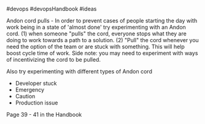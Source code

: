 #devops 
#devopsHandbook 
#ideas 

Andon cord pulls - In order to prevent cases of people starting the day with work being in a state of 'almost done' try experimenting with an Andon cord. (1) when someone "pulls" the cord, everyone stops what they are doing to work towards a path to a solution. (2) "Pull" the cord whenever you need the option of the team or are stuck with something. This will help boost cycle time of work. Side note: you may need to experiment with ways of incentivizing the cord to be pulled. 

Also try experimenting with different types of Andon cord

- Developer stuck
- Emergency
- Caution
- Production issue

Page 39 - 41 in the Handbook